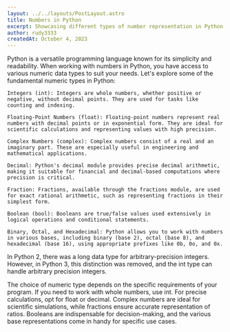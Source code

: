 ```yaml
---
layout: ../../layouts/PostLayout.astro
title: Numbers in Python
excerpt: Showcasing different types of number representation in Python
author: rudy3333
createdAt: October 4, 2023
---
```


Python is a versatile programming language known for its simplicity and readability. When working with numbers in Python, you have access to various numeric data types to suit your needs. Let's explore some of the fundamental numeric types in Python:

    Integers (int): Integers are whole numbers, whether positive or negative, without decimal points. They are used for tasks like counting and indexing.

    Floating-Point Numbers (float): Floating-point numbers represent real numbers with decimal points or in exponential form. They are ideal for scientific calculations and representing values with high precision.

    Complex Numbers (complex): Complex numbers consist of a real and an imaginary part. These are especially useful in engineering and mathematical applications.

    Decimal: Python's decimal module provides precise decimal arithmetic, making it suitable for financial and decimal-based computations where precision is critical.

    Fraction: Fractions, available through the fractions module, are used for exact rational arithmetic, such as representing fractions in their simplest form.

    Boolean (bool): Booleans are true/false values used extensively in logical operations and conditional statements.

    Binary, Octal, and Hexadecimal: Python allows you to work with numbers in various bases, including binary (base 2), octal (base 8), and hexadecimal (base 16), using appropriate prefixes like 0b, 0o, and 0x.

In Python 2, there was a long data type for arbitrary-precision integers. However, in Python 3, this distinction was removed, and the int type can handle arbitrary precision integers.

The choice of numeric type depends on the specific requirements of your program. If you need to work with whole numbers, use int. For precise calculations, opt for float or decimal. Complex numbers are ideal for scientific simulations, while fractions ensure accurate representation of ratios. Booleans are indispensable for decision-making, and the various base representations come in handy for specific use cases.
